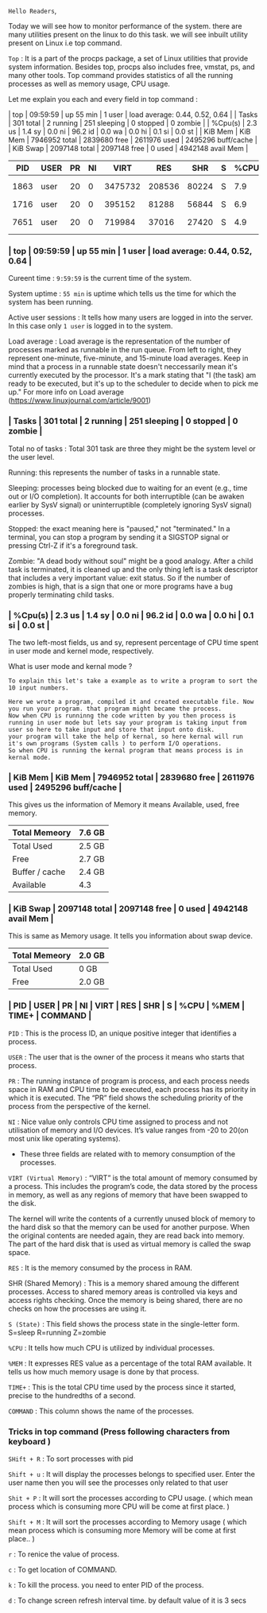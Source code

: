 
`Hello Readers`,

Today we will see how to monitor performance of the system. there are many utilities present on the linux to do this task.
we will see inbuilt utility present on Linux i.e top command.


`Top` : It is a part of the procps package, a set of Linux utilities that provide system information. Besides top, procps also includes free, vmstat, ps, and many other tools. Top command provides statistics of all the running processes as well as memory usage, CPU usage. 

Let me explain you each and every field in top command :                                                                     

| top | 09:59:59 | up 55 min |  1 user | load average: 0.44, 0.52, 0.64 |
| Tasks | 301 total | 2 running | 251 sleeping | 0 stopped | 0 zombie |
| %Cpu(s) |  2.3 us |  1.4 sy | 0.0 ni | 96.2 id | 0.0 wa | 0.0 hi | 0.1 si | 0.0 st |
| KiB Mem | KiB Mem | 7946952 total | 2839680 free | 2611976 used | 2495296 buff/cache |
| KiB Swap |  2097148 total |  2097148 free | 0 used | 4942148 avail Mem |


| PID | USER | PR | NI | VIRT | RES |  SHR | S | %CPU | %MEM |  TIME+ | COMMAND |  
|---|---|---|---|---|---|---|---|---|---|---|---|
|1863 | user | 20 |  0 | 3475732 | 208536 | 80224 | S | 7.9 | 2.6 |  10:44.91 | gnome-shell |
| 1716 | user | 20 | 0 | 395152 | 81288 | 56844 | S | 6.9 | 1.0 | 7:59.85 | Xorg |
| 7651 | user | 20 | 0 | 719984 | 37016 | 27420 | S | 4.9 | 0.5 | 0:00.88 | gnome-terminal |

                                                                                                                         

### | top | 09:59:59 | up 55 min |  1 user | load average: 0.44, 0.52, 0.64 |

Cureent time : `9:59:59` is the current time of the system.

System uptime : `55 min` is uptime which tells us the time for which the system has been running.

Active user sessions : It tells how many users are logged in into the server. In this case only `1 user` is logged in to the system.

Load average : Load average is the representation of the number of processes marked as runnable in the run queue. 
From left to right, they represent one-minute, five-minute, and 15-minute load averages.
Keep in mind that a process in a runnable state doesn't neccessarily mean it's currently executed by the processor.
It's a mark stating that "I (the task) am ready to be executed, but it's up to the scheduler to decide when to pick me up."
For more info on Load average (https://www.linuxjournal.com/article/9001)


### | Tasks | 301 total | 2 running | 251 sleeping | 0 stopped | 0 zombie |

Total no of tasks : Total 301 task are three they might be the system level or the user level.

Running: this represents the number of tasks in a runnable state.

Sleeping: processes being blocked due to waiting for an event (e.g., time out or I/O completion). 
It accounts for both interruptible (can be awaken earlier by SysV signal) or uninterruptible (completely ignoring SysV signal) processes.

Stopped: the exact meaning here is "paused," not "terminated." 
In a terminal, you can stop a program by sending it a SIGSTOP signal or pressing Ctrl-Z if it's a foreground task.

Zombie: "A dead body without soul" might be a good analogy.
After a child task is terminated, it is cleaned up and the only thing left is a task descriptor that includes a very important value: exit status. 
So if the number of zombies is high, that is a sign that one or more programs have a bug properly terminating child tasks.


### | %Cpu(s) |  2.3 us |  1.4 sy | 0.0 ni | 96.2 id | 0.0 wa | 0.0 hi | 0.1 si | 0.0 st |


The two left-most fields, us and sy, represent percentage of CPU time spent in user mode and kernel mode, respectively.

What is user mode and kernal mode ?

```
To explain this let's take a example as to write a program to sort the 10 input numbers.

Here we wrote a program, compiled it and created executable file. Now you run your program. that program might became the process.
Now when CPU is runninng the code written by you then process is running in user mode but lets say your program is taking input from user so here to take input and store that input onto disk.
your program will take the help of kernal, so here kernal will run it's own programs (System calls ) to perform I/O operations.
So when CPU is running the kernal program that means process is in kernal mode.
```

 
 ### | KiB Mem | KiB Mem | 7946952 total | 2839680 free | 2611976 used | 2495296 buff/cache |

This gives us the information of Memory it means Available, used, free memory.

| Total Memeory | 7.6 GB |
|---|---|
| Total Used | 2.5 GB |
| Free | 2.7 GB |
| Buffer / cache | 2.4 GB |
| Available | 4.3 |


### | KiB Swap |  2097148 total |  2097148 free | 0 used | 4942148 avail Mem |

This is same as Memory usage. It tells you information about swap device.

| Total Memeory | 2.0	 GB|
|---|---|
| Total Used | 0 GB |
| Free | 2.0 GB |


### | PID |	USER | PR | NI | VIRT | RES | SHR | S | %CPU | %MEM | TIME+ | COMMAND | 

`PID` : This is the process ID, an unique positive integer that identifies a process.

`USER` : The user that is the owner of the process it means who starts that process.

`PR` : The running instance of program is process, and each process needs space in RAM and CPU time to be executed, each process has its priority in which it is executed. The “PR” field shows the scheduling priority of the process from the perspective of the kernel.

`NI` : Nice value only controls CPU time assigned to process and not utilisation of memory and I/O devices.
It’s value ranges from -20 to 20(on most unix like operating systems).

+ These three fields are related with to memory consumption of the processes. 

`VIRT (Virtual Memory)` : “VIRT” is the total amount of memory consumed by a process. This includes the program’s code, the data stored by the process in memory, as well as any regions of memory that have been swapped to the disk.


The kernel will write the contents of a currently unused block of memory to the hard disk so that the memory can be used for another purpose. When the original contents are needed again, they are read back into memory. The part of the hard disk that is used as virtual memory is called the swap space.

`RES` : It is the memory consumed by the process in RAM.

SHR (Shared Memory) : This is a memory shared amoung the different processes. Access to shared memory areas is controlled via keys and access rights checking. Once the memory is being shared, there are no checks on how the processes are using it.


`S (State)` : This field shows the process state in the single-letter form. S=sleep R=running Z=zombie

`%CPU` : It tells how much CPU is utilized by individual processes.

`%MEM` : It expresses RES value as a percentage of the total RAM available. It tells us how much memory usage is done by that process.

`TIME+` : This is the total CPU time used by the process since it started, precise to the hundredths of a second.

`COMMAND` : This column shows the name of the processes.


### Tricks in top command (Press following characters from keyboard )

`SHift + R` : To sort processes with pid

`Shift + u` : It will display the processes belongs to specified user. Enter the user name then you will see the processes only related to that user

`Shit + P` : It will sort the processes according to CPU usage. ( which mean process which is consuming more CPU will be come at first place. )

`Shift + M` : It will sort the processes according to Memory usage ( which mean process which is consuming more Memory will be come at first place.. )

`r` : To renice the value of process.

`c` : To get location of COMMAND.

`k` : To kill the process. you need to enter PID of the process.

`d` : To change screen refresh interval time. by default value of it is 3 secs
